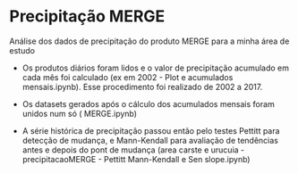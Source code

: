 # Precipitação MERGE
Análise dos dados de precipitação do produto MERGE para a minha área de estudo 

* Os produtos diários foram lidos e o valor de precipitação acumulado em cada mês foi calculado (ex em 2002 - Plot e acumulados mensais.ipynb).
Esse procedimento foi realizado de 2002 a 2017.

* Os datasets gerados após o cálculo dos acumulados mensais foram unidos num só ( MERGE.ipynb)

* A série histórica de precipitação passou então pelo testes Pettitt para detecção de mudança, e Mann-Kendall para avaliação de tendências antes e depois do pont de mudança (area carste e urucuia - precipitacaoMERGE - Pettitt Mann-Kendall e Sen slope.ipynb)

